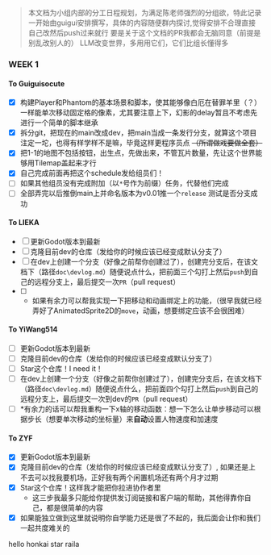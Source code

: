 > 本文档为小组内部的分工日程规划，为满足陈老师强烈的分组欲，特此记录
> 一开始由guigui安排撰写，具体的内容随便群内探讨,觉得安排不合理直接自己改然后push过来就行
> 要是关于这个文档的PR我都会无脑同意（前提是别乱改别人的）
> LLM改变世界，多用用它们，它们比组长懂得多

### WEEK 1

#### To Guiguisocute
- [x] 构建Player和Phantom的基本场景和脚本，使其能够像白厄在替罪羊里（？）一样能单次移动固定格的像素，尤其要注意上下，幻影的delay暂且不考虑先进行一个简单的脚本继承
- [x] 拆分git，把现在的main改成dev，把main当成一条发行分支，就算这个项目注定一坨，也得有样学样不是嘛，毕竟这样更程序员点 ~~（所谓做戏要做全套）~~
- [x] 把1-1的地图不包括按钮，出生点，先做出来，不管瓦片数量，先让这个世界能够用Tilemap盖起来才行
- [x] 自己完成前面再把这个schedule发给组员们！
- [ ] 如果其他组员没有完成附加（以`*`号作为前缀）任务，代替他们完成
- [ ] 全部弄完以后推倒main上并命名版本为v0.01推一个`release`
测试是否分支成功
  
#### To LIEKA
- [ ] 更新Godot版本到最新
- [ ] 克隆目前dev的仓库（发给你的时候应该已经变成默认分支了）
- [ ] 在dev上创建一个分支（好像之前帮你创建过了），创建完分支后，在该文档下（路径`doc\devlog.md`）随便说点什么，把前面三个勾打上然后`push`到自己的远程分支上，最后提交一次`PR`（pull request）
- [ ] * 如果有余力可以帮我实现一下把移动和动画绑定上的功能，（很早我就已经弄好了AnimatedSprite2D的`move`，动画，想要绑定应该不会很困难）

#### To YiWang514
- [ ] 更新Godot版本到最新
- [ ] 克隆目前dev的仓库（发给你的时候应该已经变成默认分支了）
- [ ] Star这个仓库！I need it！
- [ ] 在dev上创建一个分支（好像之前帮你创建过了），创建完分支后，在该文档下（路径`doc\devlog.md`）随便说点什么，把前面四个勾打上然后`push`到自己的远程分支上，最后提交一次到dev的`PR`（pull request）
- [ ] *有余力的话可以帮我重构一下x轴的移动函数：想一下怎么让单步移动可以根据步长（想要单次移动的坐标量）来**自动**设置人物速度和加速度

#### To ZYF
- [x] 更新Godot版本到最新
- [x] 克隆目前dev的仓库（发给你的时候应该已经变成默认分支了）, 如果还是上不去可以找我要机场，正好我有两个闲置机场还有两个月才过期
- [x] Star这个仓库！这样我才能把你拉进协作者里
    - 这三步我最多只能给你提供发订阅链接和客户端的帮助，其他得靠你自己，都是很简单的内容
- [x] 如果能独立做到这里就说明你自学能力还是很了不起的，我后面会让你和我们一起共度难关的

hello honkai star raila

